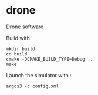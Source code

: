 # drone

Drone software

Build with :
```
mkdir build
cd build
cmake -DCMAKE_BUILD_TYPE=Debug ..
make
```

Launch the simulator with :
```
argos3 -c config.xml
```
